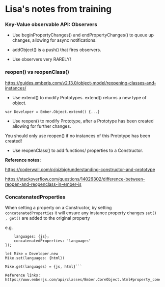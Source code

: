 # Lisa's notes from training

### Key-Value observable API: Observers

* Use beginPropertyChanges() and endPropertyChanges() to queue up changes, allowing for async notifications. 

* addObject() is a push() that fires observers. 

* Use observers very RARELY!

### reopen() vs reopenClass()

https://guides.emberjs.com/v2.13.0/object-model/reopening-classes-and-instances/

* Use extend() to modify Prototypes.  extend() returns a new type of object.

``` var Developer = Ember.Object.extend() {...} ```

* Use reopen() to modify Prototype, after a Prototype has been created allowing for further changes. 

You should only use reopen() if no instances of this Prototype has been created!

* Use reopenClass() to add functions/ properties to a Constructor. 

**Reference notes:**

https://coderwall.com/p/qjzbig/understanding-constructor-and-prototype

https://stackoverflow.com/questions/14026302/difference-between-reopen-and-reopenclass-in-ember-js

### ConcatenatedProperties

When setting a property on a Constructor, by setting ```concatenatedProperties``` it will ensure any instance property changes  ```set() , get()``` are added to the original property

e.g.

```Developer = Ember.Object.extend({
    languages: {js};
    concatenatedProperties: 'languages'
});

let Mike = Developer.new
Mike.set(languages: {html})

Mike.get(languages) = {js, html}```

Reference links:
https://www.emberjs.com/api/classes/Ember.CoreObject.html#property_concatenatedProperties




